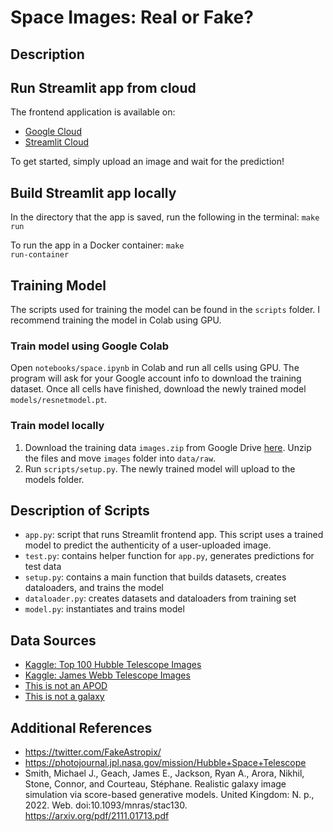 # Space Images: Real or Fake?

## Description

## Run Streamlit app from cloud
The frontend application is available on:
* [Google Cloud](https://second-zephyr-358401.uc.r.appspot.com/) 
* [Streamlit Cloud](https://diarrabell-space-images-app-112ad7.streamlitapp.com/)

To get started, simply upload an image and wait for the prediction!

## Build Streamlit app locally
In the directory that the app is saved, run the following in the terminal:
<code>make run</code>

To run the app in a Docker container:
<code>make run-container</code>

## Training Model
The scripts used for training the model can be found in the <code>scripts</code> folder. I recommend training the model in Colab using GPU.
### Train model using Google Colab
Open <code>notebooks/space.ipynb</code> in Colab and run all cells using GPU. The program will ask for your Google account info to download the training dataset. Once all cells have finished, download the newly trained model <code>models/resnetmodel.pt</code>.
### Train model locally 
 
1. Download the training data <code>images.zip</code> from Google Drive [here](https://drive.google.com/file/d/10C-0jNSiH-dGXnQ8XqIBH2I1VvIOd_sZ/view?usp=sharing). Unzip the files and move <code>images</code> folder into <code>data/raw</code>.
2. Run <code>scripts/setup.py</code>. The newly trained model will upload to the models folder.

## Description of Scripts
* <code>app.py</code>: script that runs Streamlit frontend app. This script uses a trained model to predict the authenticity of a user-uploaded image.
* <code>test.py</code>: contains helper function for <code>app.py</code>, generates predictions for test data
* <code>setup.py</code>: contains a main function that builds datasets, creates dataloaders, and trains the model
* <code>dataloader.py</code>: creates datasets and dataloaders from training set
* <code>model.py</code>: instantiates and trains model

## Data Sources
* [Kaggle: Top 100 Hubble Telescope Images](https://www.kaggle.com/datasets/redwankarimsony/top-100-hubble-telescope-images)
* [Kaggle: James Webb Telescope Images](https://www.kaggle.com/datasets/goelyash/james-webb-telescope-images-original-size)
* [This is not an APOD](http://www.mjjsmith.com/thisisnotanapod/)
* [This is not a galaxy](http://www.mjjsmith.com/thisisnotagalaxy/)

## Additional References
* https://twitter.com/FakeAstropix/
* https://photojournal.jpl.nasa.gov/mission/Hubble+Space+Telescope
* Smith, Michael J., Geach, James E., Jackson, Ryan A., Arora, Nikhil, Stone, Connor, and Courteau, Stéphane. Realistic galaxy image simulation via score-based generative models. United Kingdom: N. p., 2022. Web. doi:10.1093/mnras/stac130. https://arxiv.org/pdf/2111.01713.pdf

